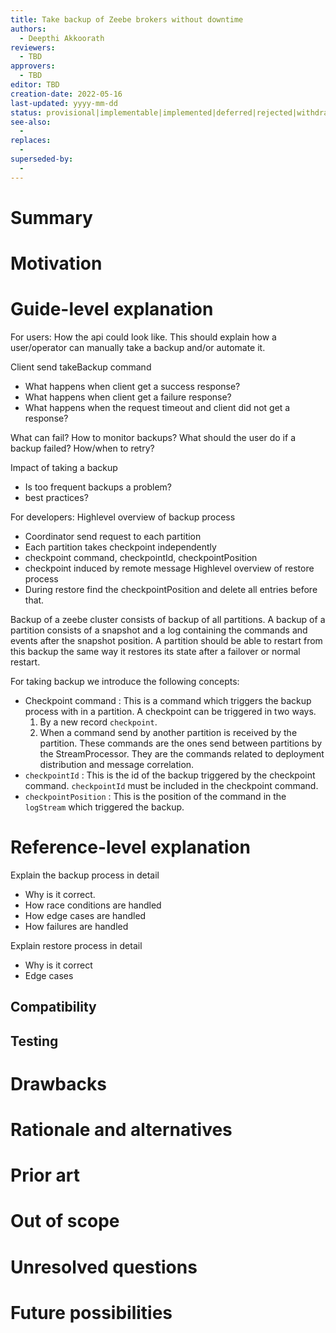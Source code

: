 ```yaml
---
title: Take backup of Zeebe brokers without downtime
authors:
  - Deepthi Akkoorath
reviewers:
  - TBD
approvers:
  - TBD
editor: TBD
creation-date: 2022-05-16
last-updated: yyyy-mm-dd
status: provisional|implementable|implemented|deferred|rejected|withdrawn|replaced
see-also:
  -
replaces:
  -
superseded-by:
  -
---
```


# Summary
[summary]: #summary

<!--
One paragraph summary of the feature
-->

# Motivation
[motivation]: #motivation

<!--
- [ ] Why are we doing this?
- [ ] What problem are we solving?
- [ ] What is the expected outcome?
-->

# Guide-level explanation
[guide-level-explanation]: #guide-level-explanation

<!--
Explain the proposal as if it was already included in the product and you were teaching it to another user/contributor. That generally means:

- Introducing new named concepts.
- Explaining the feature largely in terms of examples.
- Explaining how our users/contributors should *think* about the feature, and how it should impact the way they use our product. It should explain the impact as concretely as possible.
- If applicable, provide sample error messages, deprecation warnings, or migration guidance.
- If applicable, describe the differences between teaching this to existing users/contributors and new users/contributors.

For user facing ZEPs, this section should describe the benefits or changes the users will experience, from the point of view of the user.

For maintenance/non-user facing ZEPs, this section should focus on how other contributors should reason about the changes, and give concrete examples of its impact, both short term and long term.

For organizational ZEPs, this section should provide an example-driven introduction to the new policy or process, and explain its impact on the development process in concrete terms.
-->

For users:
How the api could look like. This should explain how a user/operator can manually take a backup and/or automate it.

Client send takeBackup command
- What happens when client get a success response?
- What happens when client get a failure response?
- What happens when the request timeout and client did not get a response?

What can fail?
How to monitor backups?
What should the user do if a backup failed?
How/when to retry?

Impact of taking a backup
 - Is too frequent backups a problem?
 - best practices?


For developers:
Highlevel overview of backup process
- Coordinator send request to each partition
- Each partition takes checkpoint independently
- checkpoint command, checkpointId, checkpointPosition
- checkpoint induced by remote message
Highlevel overview of restore process
- During restore find the checkpointPosition and delete all entries before that.


Backup of a zeebe cluster consists of backup of all partitions. A backup of a partition consists of a snapshot and a log containing the commands and events after the snapshot position. A partition should be able to restart from this backup the same way it restores its state after a failover or normal restart.

For taking backup we introduce the following concepts:
-  Checkpoint command : This is a command which triggers the backup process with in a partition. A checkpoint can be triggered in two ways.
    1. By a new record `checkpoint`.
    2. When a command send by another partition is received by the partition. These commands are the ones send between partitions by the StreamProcessor. They are the commands related to deployment distribution and message correlation.
- `checkpointId` : This is the id of the backup triggered by the checkpoint command. `checkpointId` must be included in the checkpoint command.
- `checkpointPosition` : This is the position of the command in the `logStream` which triggered the backup.



# Reference-level explanation
[reference-level-explanation]: #reference-level-explanation

<!--
This is the technical portion of the ZEP. After reading it, a contributor should understand/know the following:

- [ ] The impact of the changes on other features is clear.
- [ ] The implementation is delineated
- [ ] Known corner cases are listed and addressed

The section should return to the examples given in the previous section, and explain more fully how the detailed proposal makes those examples work.


- [ ] Does the ZEP affect the official Zeebe distribution (e.g. configuration, logging)?
- [ ] Does the ZEP require coordination with the platform team?
- [ ] Does the ZEP require coordination with the Operate team?
-->

Explain the backup process in detail
- Why is it correct.
- How race conditions are handled
- How edge cases are handled
- How failures are handled

Explain restore process in detail
- Why is it correct
- Edge cases



## Compatibility

<!--
This section should also list incompatible changes of Zeebe's public APIs, and make it explicit should there be any breaking changes.

Should there be any breaking changes, it should explicitly describe the migration path. Should there be no possible migration paths, it should instead explain why it is not possible, and why we decided that the benefits are worth breaking compatibility.

After reading this section, a contributor should know the following:

- [ ] Will it be possible to upgrade a Zeebe cluster?
- [ ] If applicable, what is the upgrade procedure? Is it automated?
- [ ] Does the ZEP break compatibility in the Go client?
- [ ] Does the ZEP break compatibility in `zeebe-client`?
- [ ] Does the ZEP break compatibility in `zeebe-bpmn-model`?
- [ ] Does the ZEP break compatibility in `zeebe-exporter-api`?
- [ ] Does the ZEP break compatibility in `zeebe-protocol`?
- [ ] Does the ZEP break compatibility in `zeebe-gateway-protocol`?
- [ ] Does the ZEP break compatibility in `zeebe-test`?
-->

## Testing

<!--
You should describe what is the overall functionality that should be tested.

If you are omitting tests, explain why, and explain the impact if it fails, specifically the worst case scenario.

In each of the sections below, we should already list known cases that need to be tested in the final implementation, and at which level. The initial version here should be a best of effort: it is perfectly acceptable and expected that this section will be amended during implementation.

### Unit
### Integration
### E2E
-->

# Drawbacks
[drawbacks]: #drawbacks

<!--
Why should we *not* do this?
-->

# Rationale and alternatives
[rationale-and-alternatives]: #rationale-and-alternatives

<!--
- Why is this design the best in the space of possible designs?
- What other designs have been considered and what is the rationale for not choosing them?
- What is the impact of not doing this?
-->

# Prior art
[prior-art]: #prior-art

<!--
Discuss prior art, both the good and the bad, in relation to this proposal. A few examples of what this can include are:

- For language, library, tools, and UI proposals: Does this feature exist in other tools/products and what experience have their community had?
- For community proposals: Is this done by some other community and what were their experiences with it?
- For other teams: What lessons can we learn from what other communities have done here?
- Papers: Are there any published papers or great posts that discuss this? If you have some relevant papers to refer to, this can serve as a more detailed theoretical background.

This section is intended to encourage you as an author to think about the lessons from other languages, provide readers of your ZEP with a fuller picture. If there is no prior art, that is fine - your ideas are interesting to us whether they are brand new or if it is an adaptation from other languages.

Note that while precedent set by other products is some motivation, it does not on its own motivate a ZEP.
-->

# Out of scope
[out-of-scope]: #out-of-scope

<!--
Call out anything which is explicitly not part of this ZEP.
-->

# Unresolved questions
[unresolved-questions]: #unresolved-questions

<!--
- What parts of the design do you expect to resolve through the ZEP process before this gets merged?
- What parts of the design do you expect to resolve through the implementation of this feature before stabilization?
- What related issues do you consider out of scope for this ZEP that could be addressed in the future independently of the solution that comes out of this ZEP?
-->

# Future possibilities
[future-possibilities]: #future-possibilities

<!--
Think about what the natural extension and evolution of your proposal would be and how it would affect the language and project as a whole in a holistic way. Try to use this section as a tool to more fully consider all possible interactions with the project and language in your proposal. Also consider how this all fits into the roadmap for the project and of the relevant sub-team.

This is also a good place to "dump ideas", if they are out of scope for the ZEP you are writing but otherwise related.

If you have tried and cannot think of any future possibilities, you may simply state that you cannot think of anything.

Note that having something written down in the future-possibilities section is not a reason to accept the current or a future ZEP; such notes should be in the section on motivation or rationale in this or subsequent ZEPs. The section merely provides additional information.
-->
